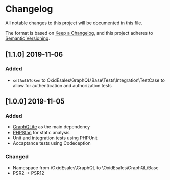 # Changelog
All notable changes to this project will be documented in this file.

The format is based on [Keep a Changelog](https://keepachangelog.com/en/1.0.0/),
and this project adheres to [Semantic Versioning](https://semver.org/spec/v2.0.0.html).

## [1.1.0] 2019-11-06

### Added
- `setAuthToken` to OxidEsales\GraphQL\Base\Tests\Integration\TestCase to allow for
  authentication and authorization tests

## [1.0.0] 2019-11-05

### Added
- [GraphQLite](https://github.com/thecodingmachine/graphqlite) as the main dependency
- [PHPStan](https://github.com/phpstan/phpstan) for static analysis
- Unit and integration tests using PHPUnit
- Accaptance tests using Codeception

### Changed
- Namespace from \OxidEsales\GraphQL to \OxidEsales\GraphQL\Base
- PSR2 -> PSR12
